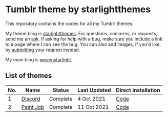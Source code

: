 # Tumblr theme by starlightthemes

This repository contains the codes for all my Tumblr themes.

My theme blog is [starlightthemes](https://starlightthemes.tumblr.com). For questions, concerns, or requests, send me an [ask](https://starlightthemes.tumblr.com/ask). If asking for help with a bug, make sure you include a link to a page where I can see the bug. You can also add images, if you'd like, by [submitting](https://starlightthemes.tumblr.com/submit) your request instead.

My main blog is [wovenstarlight](https://wovenstarlight.tumblr.com).

## List of themes
No. | Name | Status | Last Updated | Direct installation
--- | ---- | ------ | ------------ | ---------
1 | [Discord](https://wovenstarlight.github.io/tumblr-themes/theme1) | Complete | 4 Oct 2021 | [Code](https://raw.githubusercontent.com/wovenstarlight/tumblr-themes/main/theme1/theme1.html)
2 | [Paint Job](https://wovenstarlight.github.io/tumblr-themes/theme2) | Complete | 11 Oct 2021 | [Code](https://raw.githubusercontent.com/wovenstarlight/tumblr-themes/main/theme2/theme2.html)
